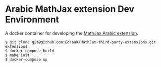 # Arabic MathJax extension Dev Environment
A docker container for developing the [MathJax Arabic extension](https://github.com/mathjax/MathJax-third-party-extensions/pull/20).



    $ git clone git@github.com:Edraak/MathJax-third-party-extensions.git extensions
    $ docker-compose build
    $ make init
    $ docker-compose up
